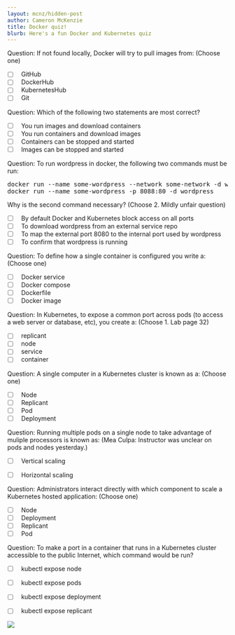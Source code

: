 ```yaml
---
layout: mcnz/hidden-post
author: Cameron McKenzie
title: Docker quiz!
blurb: Here's a fun Docker and Kubernetes quiz
---
```


Question: If not found locally, Docker will try to pull images from:
(Choose one)

- [ ] &nbsp;  GitHub
- [ ] &nbsp;  DockerHub
- [ ] &nbsp;  KubernetesHub
- [ ] &nbsp;  Git

Question: Which of the following two statements are most correct?

- [ ] &nbsp;  You run images and download containers
- [ ] &nbsp;  You run containers and download images
- [ ] &nbsp;  Containers can be stopped and started
- [ ] &nbsp;  Images can be stopped and started

Question: To run wordpress in docker, the following two commands must be run:
<pre>
docker run --name some-wordpress --network some-network -d wordpress
docker run --name some-wordpress -p 8088:80 -d wordpress
</pre>
Why is the second command necessary? (Choose 2. Mildly unfair question)

- [ ] &nbsp;  By default Docker and Kubernetes block access on all ports
- [ ] &nbsp;  To download wordpress from an external service repo
- [ ] &nbsp;  To map the external port 8080 to the internal port used by wordpress
- [ ] &nbsp;  To confirm that wordpress is running

Question: To define how a single container is configured you write a:
(Choose one)

- [ ] &nbsp;  Docker service
- [ ] &nbsp;  Docker compose
- [ ] &nbsp;  Dockerfile
- [ ] &nbsp;  Docker image

Question: In Kubernetes, to expose a common port across pods (to access a web server or database, etc), you create a:
(Choose 1. Lab page 32)
- [ ] &nbsp;  replicant
- [ ] &nbsp;  node
- [ ] &nbsp;  service
- [ ] &nbsp;  container

Question: A single computer in a Kubernetes cluster is known as a:
(Choose one)
- [ ] &nbsp;  Node
- [ ] &nbsp;  Replicant
- [ ] &nbsp;  Pod
- [ ] &nbsp;  Deployment

Question: Running multiple pods on a single node to take advantage of muliple processors is known as: 
(Mea Culpa: Instructor was unclear on pods and nodes yesterday.)

- [ ] &nbsp;  Vertical scaling
- [ ] &nbsp;  Horizontal scaling
  

Question: Administrators interact directly with which component to scale a Kubernetes hosted application:
(Choose one)

- [ ] &nbsp;  Node
- [ ] &nbsp;  Deployment
- [ ] &nbsp;  Replicant
- [ ] &nbsp;  Pod

Question: To make a port in a container that runs in a Kubernetes cluster accessible to the public Internet, which command would be run?

- [ ] &nbsp;  kubectl expose node
- [ ] &nbsp;  kubectl expose pods
- [ ] &nbsp;  kubectl expose deployment
- [ ] &nbsp;  kubectl expose replicant


<img src="https://miro.medium.com/max/700/1*CdyUtG-8CfGu2oFC5s0KwA.png" class="img-fluid"/>
